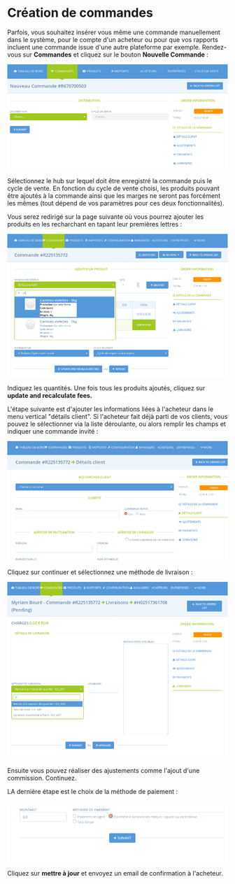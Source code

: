 # Création de commandes

Parfois, vous souhaitez insérer vous même une commande manuellement dans le système, pour le compte d'un acheteur ou pour que vos rapports incluent une commande issue d'une autre plateforme par exemple. Rendez-vous sur **Commandes** et cliquez sur le bouton **Nouvelle Commande** :

![](../../.gitbook/assets/image%20%2839%29.png)

Sélectionnez le hub sur lequel doit être enregistré la commande puis le cycle de vente. En fonction du cycle de vente choisi, les produits pouvant être ajoutés à la commande ainsi que les marges ne seront pas forcément les mêmes \(tout dépend de vos paramètres pour ces deux fonctionnalités\). 

Vous serez redirigé sur la page suivante où vous pourrez ajouter les produits en les recharchant en tapant leur premières lettres :

![](../../.gitbook/assets/image%20%2821%29.png)

Indiquez les quantités. Une fois tous les produits ajoutés, cliquez sur **update and recalculate fees.**

L'étape suivante est d'ajouter les informations liées à l'acheteur dans le menu vertical "détails client". Si l'acheteur fait déjà parti de vos clients, vous pouvez le sélectionner via la liste déroulante, ou alors remplir les champs et indiquer une commande invité :

![](../../.gitbook/assets/image.png)

Cliquez sur continuer et sélectionnez une méthode de livraison :

![](../../.gitbook/assets/image%20%2866%29.png)

Ensuite vous pouvez réaliser des ajustements comme l'ajout d'une commission. Continuez.

LA dernière étape est le choix de la méthode de paiement :

![](../../.gitbook/assets/image%20%2888%29.png)

Cliquez sur **mettre à jour** et envoyez un email de confirmation à l'acheteur.

